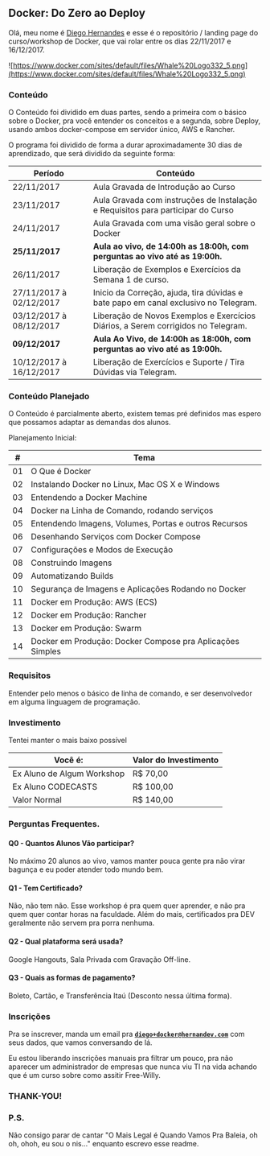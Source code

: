 ## Docker: Do Zero ao Deploy

Olá, meu nome é [Diego Hernandes](https://github.com/hernandev) e esse é o repositório / landing page do curso/workshop de Docker, que vai rolar entre os dias 22/11/2017 e 16/12/2017.

![https://www.docker.com/sites/default/files/Whale%20Logo332_5.png](https://www.docker.com/sites/default/files/Whale%20Logo332_5.png)

### Conteúdo
O Conteúdo foi dividido em duas partes, sendo a primeira com o básico sobre o Docker, pra você entender os conceitos e a segunda, sobre Deploy, usando ambos docker-compose em servidor único, AWS e Rancher.

O programa foi dividido de forma a durar aproximadamente 30 dias de aprendizado, que será dividido da seguinte forma:

| Período                    | Conteúdo
| -                          | -
| 22/11/2017                 | Aula Gravada de Introdução ao Curso
| 23/11/2017                 | Aula Gravada com instruções de Instalação e Requisitos para participar do Curso
| 24/11/2017                 | Aula Gravada com uma visão geral sobre o Docker
| **25/11/2017**             | **Aula ao vivo, de 14:00h as 18:00h, com perguntas ao vivo até as 19:00h.**
| 26/11/2017                 | Liberação de Exemplos e Exercícios da Semana 1 de curso.
| 27/11/2017 à 02/12/2017    | Inicio da Correção, ajuda, tira dúvidas e bate papo em canal exclusivo no Telegram.
| 03/12/2017 à 08/12/2017    | Liberação de Novos Exemplos e Exercícios Diários, a Serem corrigidos no Telegram.
| **09/12/2017**             | **Aula Ao Vivo, de 14:00h as 18:00h, com perguntas ao vivo até as 19:00h.**
| 10/12/2017 à 16/12/2017    | Liberação de Exercícios e Suporte / Tira Dúvidas via Telegram.


### Conteúdo Planejado

O Conteúdo é parcialmente aberto, existem temas pré definidos mas espero que possamos adaptar as demandas dos alunos.

Planejamento Inicial:

| #  | Tema |
| -  | -    | 
| 01 | O Que é Docker |
| 02 | Instalando Docker no Linux, Mac OS X e Windows |
| 03 | Entendendo a Docker Machine |
| 04 | Docker na Linha de Comando, rodando serviços |
| 05 | Entendendo Imagens, Volumes, Portas e outros Recursos |
| 06 | Desenhando Serviços com Docker Compose |
| 07 | Configurações e Modos de Execução |
| 08 | Construindo Imagens |
| 09 | Automatizando Builds |
| 10 | Segurança de Imagens e Aplicações Rodando no Docker |
| 11 | Docker em Produção: AWS (ECS) |
| 12 | Docker em Produção: Rancher |
| 13 | Docker em Produção: Swarm |
| 14 | Docker em Produção: Docker Compose pra Aplicações Simples |


### Requisitos
Entender pelo menos o básico de linha de comando, e ser desenvolvedor em alguma linguagem de programação.

### Investimento
Tentei manter o mais baixo possível

| Você é:                    | Valor do Investimento  |
| -                          | -                      |
| Ex Aluno de Algum Workshop | R$ 70,00               |
| Ex Aluno CODECASTS         | R$ 100,00              |
| Valor Normal               | R$ 140,00              |


### Perguntas Frequentes.

#### Q0 - Quantos Alunos Vão participar?
No máximo 20 alunos ao vivo, vamos manter pouca gente pra não virar bagunça e eu poder atender todo mundo bem.

#### Q1 - Tem Certificado?
Não, não tem não. Esse workshop é pra quem quer aprender, e não pra quem quer contar horas na faculdade. Além do mais, certificados pra DEV geralmente não servem pra porra nenhuma.

#### Q2 - Qual plataforma será usada?
Google Hangouts, Sala Privada com Gravação Off-line.

#### Q3 - Quais as formas de pagamento?
Boleto, Cartão, e Transferência Itaú (Desconto nessa última forma).

### Inscrições
Pra se inscrever, manda um email pra **[`diego+docker@hernandev.com`](mailto:diego+docker@hernandev.com)** com seus dados, que vamos conversando de lá.

Eu estou liberando inscrições manuais pra filtrar um pouco, pra não aparecer um administrador de empresas que nunca viu TI na vida achando que é um curso sobre como assitir Free-Willy.

### THANK-YOU!

### P.S.
Não consigo parar de cantar "O Mais Legal é Quando Vamos Pra Baleia, oh oh, ohoh, eu sou o nis..." enquanto escrevo esse readme.
